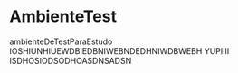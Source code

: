 # AmbienteTest
ambienteDeTestParaEstudo
IOSHIUNHIUEWDBIEDBNIWEBNDEDHNIWDBWEBH
YUPIIII
ISDHOSIODSODHOASDNSADSN
